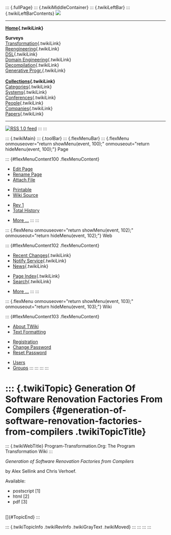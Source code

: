 ::: {.fullPage}
::: {.twikiMiddleContainer}
::: {.twikiLeftBar}
::: {.twikiLeftBarContents}
![](../pub/transformation.gif)

------------------------------------------------------------------------

**[Home](WebHome){.twikiLink}**

**Surveys**\
[Transformation](ProgramTransformation){.twikiLink}\
[Reengineering](ReengineeringWiki){.twikiLink}\
[DSL](DomainSpecificLanguages){.twikiLink}\
[Domain Engineering](DomainEngineering){.twikiLink}\
[Decompilation](DeCompilation){.twikiLink}\
[Generative Progr.](GenerativeProgrammingWiki){.twikiLink}\
\
**[Collections](CategoryCollection){.twikiLink}**\
[Categories](CategoryCategory){.twikiLink}\
[Systems](TransformationSystems){.twikiLink}\
[Conferences](TransformationConferences){.twikiLink}\
[People](TransformationPeople){.twikiLink}\
[Companies](TransformationCompanies){.twikiLink}\
[Papers](CategoryPaper){.twikiLink}

------------------------------------------------------------------------

[![](../pub/rss.gif "RSS 1.0 feed")](WebRss@skin=rss)
:::
:::

::: {.twikiMain}
::: {.toolBar}
::: {.flexMenuBar}
::: {.flexMenu onmouseover="return showMenu(event, 100);" onmouseout="return hideMenu(event, 100);"}
Page

::: {#flexMenuContent100 .flexMenuContent}
-   [Edit
    Page](http://www.program-transformation.org/edit/Transform/GenerationOfSoftwareRenovationFactoriesFromCompilers?t=1536826490)
-   [Rename
    Page](http://www.program-transformation.org/rename/Transform/GenerationOfSoftwareRenovationFactoriesFromCompilers)
-   [Attach
    File](http://www.program-transformation.org/attach/Transform/GenerationOfSoftwareRenovationFactoriesFromCompilers)

<!-- -->

-   [Printable](http://www.program-transformation.org/view/Transform/GenerationOfSoftwareRenovationFactoriesFromCompilers?skin=print.pattern)
-   [Wiki
    Source](http://www.program-transformation.org/view/Transform/GenerationOfSoftwareRenovationFactoriesFromCompilers?skin=text&raw=on&contenttype=text/plain)

<!-- -->

-   [Rev
    1](http://www.program-transformation.org/view/Transform/GenerationOfSoftwareRenovationFactoriesFromCompilers?rev=1.1)
-   [Total
    History](http://www.program-transformation.org/rdiff/Transform/GenerationOfSoftwareRenovationFactoriesFromCompilers)

<!-- -->

-   [More
    \...](http://www.program-transformation.org/oops/Transform/GenerationOfSoftwareRenovationFactoriesFromCompilers?template=oopsmore&param1=1.1&param2=1.1)
:::
:::

::: {.flexMenu onmouseover="return showMenu(event, 102);" onmouseout="return hideMenu(event, 102);"}
Web

::: {#flexMenuContent102 .flexMenuContent}
-   [Recent Changes](WebChanges){.twikiLink}
-   [Notify Service](WebNotify){.twikiLink}
-   [News](WebNews){.twikiLink}

<!-- -->

-   [Page Index](WebIndex){.twikiLink}
-   [Search](WebSearch){.twikiLink}

<!-- -->

-   [More
    \...](http://www.program-transformation.org/oops/Transform/GenerationOfSoftwareRenovationFactoriesFromCompilers?template=oopsmore&param1=1.1&param2=1.1)
:::
:::

::: {.flexMenu onmouseover="return showMenu(event, 103);" onmouseout="return hideMenu(event, 103);"}
Wiki

::: {#flexMenuContent103 .flexMenuContent}
-   [About
    TWiki](http://www.program-transformation.org/view/TWiki/WebHome)
-   [Text
    Formatting](http://www.program-transformation.org/view/TWiki/TextFormattingRules)

<!-- -->

-   [Registration](http://www.program-transformation.org/view/TWiki/TWikiRegistration)
-   [Change
    Password](http://www.program-transformation.org/view/TWiki/ChangePassword)
-   [Reset
    Password](http://www.program-transformation.org/view/TWiki/ResetPassword)

<!-- -->

-   [Users](http://www.program-transformation.org/view/Main/TWikiUsers)
-   [Groups](http://www.program-transformation.org/view/Main/TWikiGroups)
:::
:::
:::
:::

::: {.twikiTopic}
Generation Of Software Renovation Factories From Compilers {#generation-of-software-renovation-factories-from-compilers .twikiTopicTitle}
==========================================================

::: {.twikiWebTitle}
Program-Transformation.Org: The Program Transformation Wiki
:::

*Generation of Software Renovation Factories from Compilers*

by Alex Sellink and Chris Verhoef.

Available:

-   postscript \[1\]
-   html \[2\]
-   pdf \[3\]

\
[]{#TopicEnd}
:::

::: {.twikiTopicInfo .twikiRevInfo .twikiGrayText .twikiMoved}
:::
:::
:::
:::
